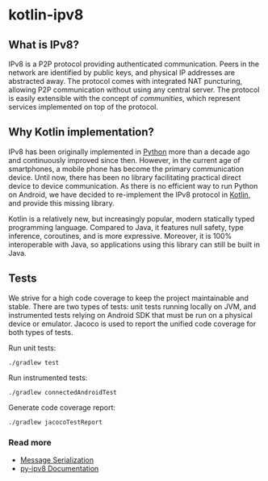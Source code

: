 # kotlin-ipv8

## What is IPv8?

IPv8 is a P2P protocol providing authenticated communication. Peers in the network are identified by public keys, and physical IP addresses are abstracted away. The protocol comes with integrated NAT puncturing, allowing P2P communication without using any central server. The protocol is easily extensible with the concept of *communities*, which represent services implemented on top of the protocol.

## Why Kotlin implementation?

IPv8 has been originally implemented in [Python](https://github.com/Tribler/py-ipv8) more than a decade ago and continuously improved since then. However, in the current age of smartphones, a mobile phone has become the primary communication device. Until now, there has been no library facilitating practical direct device to device communication. As there is no efficient way to run Python on Android, we have decided to re-implement the IPv8 protocol in [Kotlin](https://kotlinlang.org/), and provide this missing library.

Kotlin is a relatively new, but increasingly popular, modern statically typed programming language. Compared to Java, it features null safety, type inference, coroutines, and is more expressive. Moreover, it is 100% interoperable with Java, so applications using this library can still be built in Java.

## Tests

We strive for a high code coverage to keep the project maintainable and stable. There are two types of tests: unit tests running locally on JVM, and instrumented tests relying on Android SDK that must be run on a physical device or emulator. Jacoco is used to report the unified code coverage for both types of tests.

Run unit tests:
```
./gradlew test
```

Run instrumented tests:
```
./gradlew connectedAndroidTest
```

Generate code coverage report:
```
./gradlew jacocoTestReport
```

### Read more

- [Message Serialization](doc/Serialization.md)
- [py-ipv8 Documentation](https://py-ipv8.readthedocs.io/en/latest/)
